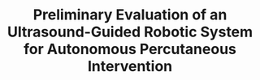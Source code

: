 ---
title: "Preliminary Evaluation of an Ultrasound-Guided Robotic System for Autonomous Percutaneous Intervention"
excerpt: "This study evaluates a robotic system for autonomous medical interventions, integrating ultrasound guidance and advanced 3D reconstruction algorithms for accurate targeting. The research addresses alignment challenges to improve system precision.<br/><img src='images/setup.png' width='500'><img src='images/FLB.png' width='500'>"
collection: portfolio
---